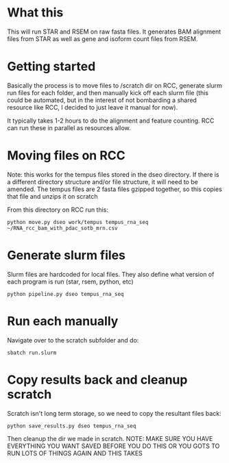 # What this
This will run STAR and RSEM on raw fasta files.  It generates BAM alignment files from STAR as well as gene and isoform count files from RSEM.

# Getting started
Basically the process is to move files to /scratch dir on RCC, generate slurm run files for each folder, and then manually kick off each slurm file (this could be automated, but in the interest of not bombarding a shared resource like RCC, I decided to just leave it manual for now).

It typically takes 1-2 hours to do the alignment and feature counting.  RCC can run these in parallel as resources allow.


# Moving files on RCC 

Note: this works for the tempus files stored in the dseo directory.  If there is a different directory structure and/or file structure, it will need to be amended.  The tempus files are 2 fasta files gzipped together, so this copies that file and unzips it on scratch

From this directory on RCC run this:

`python move.py dseo work/tempus tempus_rna_seq ~/RNA_rcc_bam_with_pdac_sotb_mrn.csv`

# Generate slurm files

Slurm files are hardcoded for local files.  They also define what version of each program is run (star, rsem, python, etc)

`python pipeline.py dseo tempus_rna_seq`

# Run each manually

Navigate over to the scratch subfolder and do:

`sbatch run.slurm`

# Copy results back and cleanup scratch

Scratch isn't long term storage, so we need to copy the resultant files back:

`python save_results.py dseo tempus_rna_seq`

Then cleanup the dir we made in scratch.  NOTE: MAKE SURE YOU HAVE EVERYTHING YOU WANT SAVED BEFORE YOU DO THIS OR YOU GOTS TO RUN LOTS OF THINGS AGAIN AND THIS TAKES 
